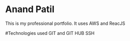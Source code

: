 # Anand Patil
This is my professional portfolio. It uses AWS and ReacJS

#Technologies used
GIT and GIT HUB
SSH
